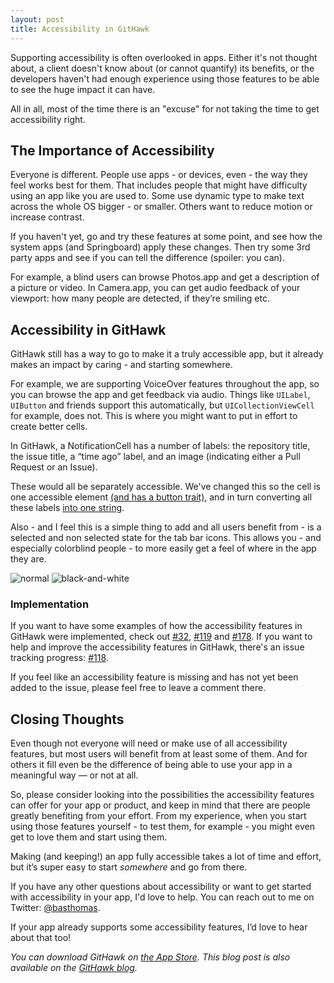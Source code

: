 ```yaml
---
layout: post
title: Accessibility in GitHawk
---
```


Supporting accessibility is often overlooked in apps. Either it's not thought about, a client doesn't know about (or cannot quantify) its benefits, or the developers haven't had enough experience using those features to be able to see the huge impact it can have.

All in all, most of the time there is an "excuse" for not taking the time to get accessibility right. 

## The Importance of Accessibility 

Everyone is different. People use apps - or devices, even - the way they feel works best for them. That includes people that might have difficulty using an app like you are used to. Some use dynamic type to make text across the whole OS bigger - or smaller. Others want to reduce motion or increase contrast. 

If you haven't yet, go and try these features at some point, and see how the system apps (and Springboard) apply these changes. Then try some 3rd party apps and see if you can tell the difference (spoiler: you can).

For example, a blind users can browse Photos.app and get a description of a picture or video. In Camera.app, you can get audio feedback of your viewport: how many people are detected, if they’re smiling etc.

## Accessibility in GitHawk 

GitHawk still has a way to go to make it a truly accessible app, but it already makes an impact by caring - and starting somewhere.

For example, we are supporting VoiceOver features throughout the app, so you can browse the app and get feedback via audio. Things like `UILabel`, `UIButton` and friends support this automatically, but `UICollectionViewCell` for example, does not. This is where you might want to put in effort to create better cells. 

In GitHawk, a NotificationCell has a number of labels: the repository title, the issue title, a “time ago” label, and an image (indicating either a Pull Request or an Issue).

These would all be separately accessible. We've changed this so the cell is one accessible element [(and has a button trait)](https://github.com/rnystrom/GitHawk/blob/master/Classes/Notifications/NotificationCell.swift), and in turn converting all these labels [into one string](https://github.com/rnystrom/GitHawk/blob/master/Classes/Notifications/NotificationCell.swift#L104-L107).

Also - and I feel this is a simple thing to add and all users benefit from - is a selected and non selected state for the tab bar icons. This allows you - and especially colorblind people - to more easily get a feel of where in the app they are.

![normal](https://user-images.githubusercontent.com/4190298/30873103-6acb2ba8-a2ec-11e7-85e7-7d9ec68c048c.jpeg)
![black-and-white](https://user-images.githubusercontent.com/4190298/30873105-6bf75164-a2ec-11e7-98a4-112786abc7bc.jpeg)

### Implementation

If you want to have some examples of how the accessibility features in GitHawk were implemented, check out [#32](https://github.com/rnystrom/GitHawk/pull/32), [#119](https://github.com/rnystrom/GitHawk/pull/119) and [#178](https://github.com/rnystrom/GitHawk/pull/178). If you want to help and improve the accessibility features in GitHawk, there's an issue tracking progress: [#118](https://github.com/rnystrom/GitHawk/issues/118). 

If you feel like an accessibility feature is missing and has not yet been added to the issue, please feel free to leave a comment there.

## Closing Thoughts

Even though not everyone will need or make use of all accessibility features, but most users will benefit from at least some of them. And for others it fill even be the difference of being able to use your app in a meaningful way — or not at all.

So, please consider looking into the possibilities the accessibility features can offer for your app or product, and keep in mind that there are people greatly benefiting from your effort. From my experience, when you start using those features yourself - to test them, for example - you might even get to love them and start using them.

Making (and keeping!) an app fully accessible takes a lot of time and effort, but it’s super easy to start *somewhere* and go from there.

If you have any other questions about accessibility or want to get started with accessibility in your app, I'd love to help. You can reach out to me on Twitter: [@basthomas](https://twitter.com/basthomas). 

If your app already supports some accessibility features, I’d love to hear about that too!

*You can download GitHawk on [the App Store](https://itunes.apple.com/nl/app/githawk-for-github/id1252320249?l=en&mt=8
). This blog post is also available on the [GitHawk blog](http://blog.githawk.com/2017/09/26/Accessibility-in-GitHawk.html).*
